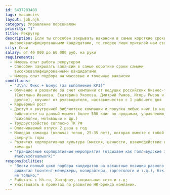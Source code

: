 ```yaml
---
id: 5437283408
tags: vacancies
layout: job.njk
category: Управление персоналом
priority: "1"
title: Рекрутер
description: Если ты способен закрывать вакансии в самые короткие сроки самыми
  высококвалифицированными кандидатами, то скорее пиши присылай нам своё резюме!
city: Сочи
salary: от 40 000 до 60 000 руб. на руки
requirements:
  - Имеешь опыт работы рекрутером
  - Способен закрывать вакансии в самые короткие сроки самыми
    высококвалифицированными кандидатами
  - Имеешь опыт подбора на массовые и точечные вакансии
conditions:
  - "З\\п: Фикс + Бонус (за выполнение KPI)"
  - Обучение и развитие за счет компании от ведущих российских бизнес-тренеров
    (Светлана Иванова, Екатерина Уколова, Дмитрий Рыжов, Игорь Рызов и многие
    другие), коучинг от руководителя, наставничество с 1 рабочего дня
  - Карьерный рост
  - Доступ к внутренней библиотеке компании и покупка любых книг (в нашей
    библиотеке на данный момент более 500 книг по продажам, управлению,
    психологии, мотивации и др.)
  - Трудоустройство согласно ТК РФ
  - Оплачиваемый отпуск 2 раза в год
  - Молодая команда (включая топов, 25-35 лет), которая вместе с тобой хочет
    свернуть горы
  - Развитая корпоративная культура (миссия, ценности, взаимодействие внутри
    команды)
  - "Грандиозные корпоративные мероприятия (отдыхаем как Голливудские звезды
    #nedvexdreamwork)"
responsibilities:
  - "Вести полный цикл подбора кандидатов на вакантные позиции разного уровня:
    диджитал (контент-менеджеры, копирайтеры, таргетологи и т.д.), бэк. офис и
    не только;"
  - Работать с hh.ru, Хантфлоу, социальные сети и т.д;
  - Участвовать в проектах по развитию HR-бренда компании.
---
```

